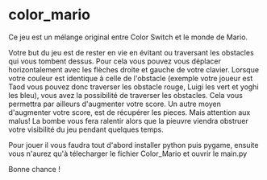 # color_mario

Ce jeu est un mélange original entre Color Switch et le monde de Mario.

Votre but du jeu est de rester en vie en évitant ou traversant les obstacles qui vous tombent dessus. Pour cela vous pouvez vous déplacer horizontalement avec les flèches droite et gauche de votre clavier.
Lorsque votre couleur est identique à celle de l'obstacle (exemple votre joueur est Taod vous pouvez donc traverser les obstacle rouge, Luigi les vert et yoghi les bleu), vous avez la possibilité de traverser les obstacles. Cela vous permettra par ailleurs d'augmenter votre score. 
Un autre moyen d'augmenter votre score, est de récupérer les pieces. 
Mais attention aux malus! La bombe vous fera ralentir alors que la pieuvre viendra obstruer votre visibilité du jeu pendant quelques temps.


Pour jouer il vous faudra tout d'abord installer python puis pygame, ensuite vous n'aurez qu'à télecharger le fichier Color_Mario et ouvrir le main.py 

Bonne chance !
